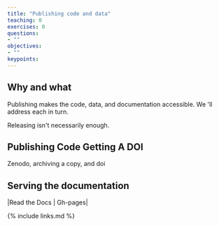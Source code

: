 ```yaml
---
title: "Publishing code and data"
teaching: 0
exercises: 0
questions:
- ""
objectives:
- ""
keypoints:
---
```


## Why and what

Publishing makes the code, data, and documentation accessible. We 'll address
each in turn.  

Releasing isn't necessarily enough.

## Publishing Code Getting A DOI

Zenodo, archiving a copy, and doi


## Serving the documentation

|Read the Docs |  Gh-pages|





{% include links.md %}
